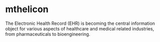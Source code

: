 # mthelicon
The Electronic Health Record (EHR) is becoming the central information object for various aspects of healthcare and medical related industries, from pharmaceuticals to bioengineering.
